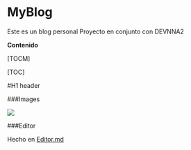# MyBlog
Este es un blog personal 
Proyecto en conjunto con DEVNNA2



**Contenido**

[TOCM]

[TOC]

#H1 header


###Images

![](https://upload.wikimedia.org/wikipedia/commons/4/41/Noun_project_network_icon_1365244_cc.svg)

###Editor

Hecho en [Editor.md](https://pandao.github.io/editor.md/en.html "Editor.md")